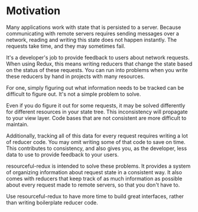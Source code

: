 # Motivation

Many applications work with state that is persisted to a server. Because
communicating with remote servers requires sending messages over a network,
reading and writing this state does not happen instantly. The requests take
time, and they may sometimes fail.

It's a developer's job to provide feedback to users about network
requests. When using Redux, this means writing reducers that change the state
based on the status of these requests. You can run into problems when you write
these reducers by hand in projects with many resources.

For one, simply figuring out what information needs to be tracked can be
difficult to figure out. It's not a simple problem to solve.

Even if you do figure it out for some requests, it may be solved differently
for different resources in your state tree. This inconsistency will propagate to
your view layer. Code bases that are not consistent are more difficult to
maintain.

Additionally, tracking all of this data for every request requires writing a lot
of reducer code. You may omit writing some of that code to save on time. This
contributes to consistency, and also gives you, as the developer, less
data to use to provide feedback to your users.

resourceful-redux is intended to solve these problems. It provides a system of
organizing information about request state in a consistent way. It also comes
with reducers that keep track of as much information as possible about every
request made to remote servers, so that you don't have to.

Use resourceful-redux to have more time to build great interfaces, rather than
writing boilerplate reducer code.
